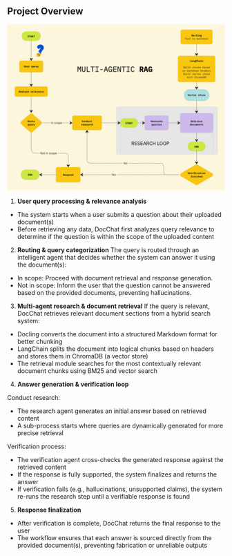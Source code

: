 ## Project Overview

![alt text](./figures/project-overview.jpg)


1.  **User query processing & relevance analysis**
- The system starts when a user submits a question about their uploaded document(s)
- Before retrieving any data, DocChat first analyzes query relevance to determine if the question is within the scope of the uploaded content


2.  **Routing & query categorization**
The query is routed through an intelligent agent that decides whether the system can answer it using the document(s):

- In scope: Proceed with document retrieval and response generation.
- Not in scope: Inform the user that the question cannot be answered based on the provided documents, preventing hallucinations.


3.  **Multi-agent research & document retrieval**
If the query is relevant, DocChat retrieves relevant document sections from a hybrid search system:

- Docling converts the document into a structured Markdown format for better chunking
- LangChain splits the document into logical chunks based on headers and stores them in ChromaDB (a vector store)
- The retrieval module searches for the most contextually relevant document chunks using BM25 and vector search

4.  **Answer generation & verification loop**

Conduct research:

- The research agent generates an initial answer based on retrieved content
- A sub-process starts where queries are dynamically generated for more precise retrieval

Verification process:

- The verification agent cross-checks the generated response against the retrieved content
- If the response is fully supported, the system finalizes and returns the answer
- If verification fails (e.g., hallucinations, unsupported claims), the system re-runs the research step until a verifiable response is found

5.  **Response finalization**

- After verification is complete, DocChat returns the final response to the user
- The workflow ensures that each answer is sourced directly from the provided document(s), preventing fabrication or unreliable outputs